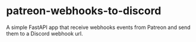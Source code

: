 # patreon-webhooks-to-discord
 A simple FastAPI app that receive webhooks events from Patreon and send them to a Discord webhook url.
